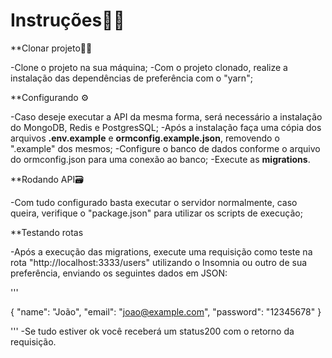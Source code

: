 # Instruções👨‍🏫

**Clonar projeto👨‍💻

-Clone o projeto na sua máquina; 
-Com o projeto clonado, realize a instalação das dependências de preferência com o "yarn";

**Configurando ⚙

-Caso deseje executar a API da mesma forma, será necessário a instalação do MongoDB, Redis e PostgresSQL;
-Após a instalação faça uma cópia dos arquivos <b>.env.example</b> e <b>ormconfig.example.json</b>, removendo o ".example" dos mesmos;
-Configure o banco de dados conforme o arquivo do ormconfig.json para uma conexão ao banco;
-Execute as <b>migrations</b>.

**Rodando API🗃

-Com tudo configurado basta executar o servidor normalmente, caso queira, verifique o "package.json" para utilizar os scripts de execução;

**Testando rotas

-Após a execução das migrations, execute uma requisição como teste na rota "http://localhost:3333/users" utilizando o Insomnia ou outro de sua preferência, enviando os seguintes dados em JSON:

'''

{
	"name": "João",
	"email": "joao@example.com",
	"password": "12345678"
} 

'''
-Se tudo estiver ok você receberá um status200 com o retorno da requisição.



